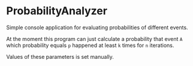 # ProbabilityAnalyzer
Simple console application for evaluating probabilities of different events.

At the moment this program can just calculate a probability that event `A` which probability equals `p` happened at least `k` times 
for `n` iterations.

Values of these parameters is set manually.
